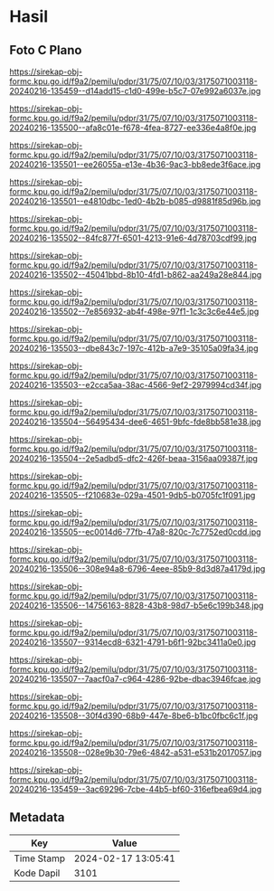 # Hasil

## Foto C Plano

https://sirekap-obj-formc.kpu.go.id/f9a2/pemilu/pdpr/31/75/07/10/03/3175071003118-20240216-135459--d14add15-c1d0-499e-b5c7-07e992a6037e.jpg

https://sirekap-obj-formc.kpu.go.id/f9a2/pemilu/pdpr/31/75/07/10/03/3175071003118-20240216-135500--afa8c01e-f678-4fea-8727-ee336e4a8f0e.jpg

https://sirekap-obj-formc.kpu.go.id/f9a2/pemilu/pdpr/31/75/07/10/03/3175071003118-20240216-135501--ee26055a-e13e-4b36-9ac3-bb8ede3f6ace.jpg

https://sirekap-obj-formc.kpu.go.id/f9a2/pemilu/pdpr/31/75/07/10/03/3175071003118-20240216-135501--e4810dbc-1ed0-4b2b-b085-d9881f85d96b.jpg

https://sirekap-obj-formc.kpu.go.id/f9a2/pemilu/pdpr/31/75/07/10/03/3175071003118-20240216-135502--84fc877f-6501-4213-91e6-4d78703cdf99.jpg

https://sirekap-obj-formc.kpu.go.id/f9a2/pemilu/pdpr/31/75/07/10/03/3175071003118-20240216-135502--45041bbd-8b10-4fd1-b862-aa249a28e844.jpg

https://sirekap-obj-formc.kpu.go.id/f9a2/pemilu/pdpr/31/75/07/10/03/3175071003118-20240216-135502--7e856932-ab4f-498e-97f1-1c3c3c6e44e5.jpg

https://sirekap-obj-formc.kpu.go.id/f9a2/pemilu/pdpr/31/75/07/10/03/3175071003118-20240216-135503--dbe843c7-197c-412b-a7e9-35105a09fa34.jpg

https://sirekap-obj-formc.kpu.go.id/f9a2/pemilu/pdpr/31/75/07/10/03/3175071003118-20240216-135503--e2cca5aa-38ac-4566-9ef2-2979994cd34f.jpg

https://sirekap-obj-formc.kpu.go.id/f9a2/pemilu/pdpr/31/75/07/10/03/3175071003118-20240216-135504--56495434-dee6-4651-9bfc-fde8bb581e38.jpg

https://sirekap-obj-formc.kpu.go.id/f9a2/pemilu/pdpr/31/75/07/10/03/3175071003118-20240216-135504--2e5adbd5-dfc2-426f-beaa-3156aa09387f.jpg

https://sirekap-obj-formc.kpu.go.id/f9a2/pemilu/pdpr/31/75/07/10/03/3175071003118-20240216-135505--f210683e-029a-4501-9db5-b0705fc1f091.jpg

https://sirekap-obj-formc.kpu.go.id/f9a2/pemilu/pdpr/31/75/07/10/03/3175071003118-20240216-135505--ec0014d6-77fb-47a8-820c-7c7752ed0cdd.jpg

https://sirekap-obj-formc.kpu.go.id/f9a2/pemilu/pdpr/31/75/07/10/03/3175071003118-20240216-135506--308e94a8-6796-4eee-85b9-8d3d87a4179d.jpg

https://sirekap-obj-formc.kpu.go.id/f9a2/pemilu/pdpr/31/75/07/10/03/3175071003118-20240216-135506--14756163-8828-43b8-98d7-b5e6c199b348.jpg

https://sirekap-obj-formc.kpu.go.id/f9a2/pemilu/pdpr/31/75/07/10/03/3175071003118-20240216-135507--9314ecd8-6321-4791-b6f1-92bc3411a0e0.jpg

https://sirekap-obj-formc.kpu.go.id/f9a2/pemilu/pdpr/31/75/07/10/03/3175071003118-20240216-135507--7aacf0a7-c964-4286-92be-dbac3946fcae.jpg

https://sirekap-obj-formc.kpu.go.id/f9a2/pemilu/pdpr/31/75/07/10/03/3175071003118-20240216-135508--30f4d390-68b9-447e-8be6-b1bc0fbc6c1f.jpg

https://sirekap-obj-formc.kpu.go.id/f9a2/pemilu/pdpr/31/75/07/10/03/3175071003118-20240216-135508--028e9b30-79e6-4842-a531-e531b2017057.jpg

https://sirekap-obj-formc.kpu.go.id/f9a2/pemilu/pdpr/31/75/07/10/03/3175071003118-20240216-135459--3ac69296-7cbe-44b5-bf60-316efbea69d4.jpg


## Metadata

| Key        | Value               |
| ---------- | ------------------- |
| Time Stamp | 2024-02-17 13:05:41 |
| Kode Dapil | 3101                |



